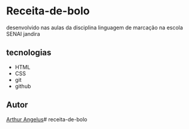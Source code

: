 # Receita-de-bolo

desenvolvido nas aulas da disciplina linguagem de marcação na escola SENAI jandira

## tecnologias
* HTML
* CSS
* git
* github

## Autor
[Arthur Angelus](https://github.com/Arthur-Angelus)# receita-de-bolo

